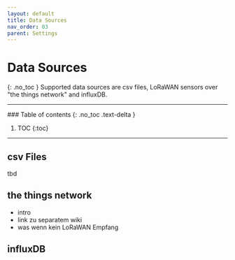 ```yaml
---
layout: default
title: Data Sources
nav_order: 03
parent: Settings
---
```

# Data Sources
{: .no_toc }
Supported data sources are csv files, LoRaWAN sensors over "the things network" and influxDB.

<hr>
### Table of contents
{: .no_toc .text-delta }

1. TOC
{:toc}

<hr>

## csv Files
tbd

## the things network
- intro
- link zu separatem wiki
- was wenn kein LoRaWAN Empfang

## influxDB

